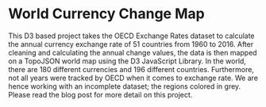 <h1> World Currency Change Map </h1>

This D3 based project takes the OECD Exchange Rates dataset to calculate the annual currency exchange rate of 51 countries from 1960 to 2016. After cleaning and calculating the annual change values, the data is then mapped on a TopoJSON world map using the D3 JavaScript Library. In the world, there are 180 different currencies and 196 different countries. Furthermore, not all years were tracked by OECD when it comes to exchange rate. We are hence working with an incomplete dataset; the regions colored in grey. Please read the blog post for more detail on this project.
